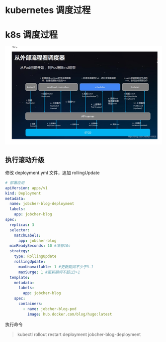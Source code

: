 # kubernetes 调度过程


# k8s 调度过程

![k8s](/images/schedule.jpg)

## 执行滚动升级

修改 deployment.yml 文件，追加 rollingUpdate

```yaml
# 部署应用
apiVersion: apps/v1
kind: Deployment
metadata:
  name: jobcher-blog-deployment
  labels:
    app: jobcher-blog
spec:
  replicas: 3
  selector:
    matchLabels:
      app: jobcher-blog
  minReadySeconds: 10 #准备10s
  strategy:
    type: RollingUpdate
    rollingUpdate:
      maxUnavailable: 1 #更新期间不少于3-1
      maxSurge: 1 #更新期间不超过3+1
  template:
    metadata:
      labels:
        app: jobcher-blog
    spec:
      containers:
        - name: jobcher-blog-pod
          image: hub.docker.com/blog/hugo:latest
```

执行命令

> kubectl rollout restart deployment jobcher-blog-deployment

